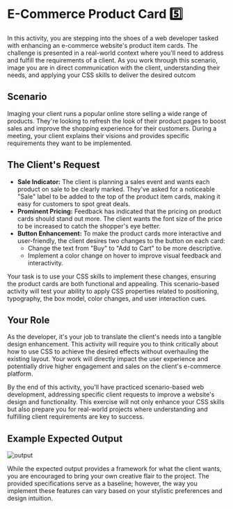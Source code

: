 # E-Commerce Product Card 5️⃣

In this activity, you are stepping into the shoes of a web developer tasked with enhancing an e-commerce website's product item cards. The challenge is presented in a real-world context where you'll need to address and fulfill the requirements of a client. As you work through this scenario, image you are in direct communication with the client, understanding their needs, and applying your CSS skills to deliver the desired outcom

## Scenario

Imaging your client runs a popular online store selling a wide range of products. They're looking to refresh the look of their product pages to boost sales and improve the shopping experience for their customers. During a meeting, your client explains their visions and provides specific requirements they want to be implemented.

## The Client's Request

- **Sale Indicator:** The client is planning a sales event and wants each product on sale to be clearly marked. They've asked for a noticeable "Sale" label to be added to the top of the product item cards, making it easy for customers to spot great deals.
- **Prominent Pricing:** Feedback has indicated that the pricing on product cards should stand out more. The client wants the font size of the price to be increased to catch the shopper's eye better.
- **Button Enhancement:** To make the product cards more interactive and user-friendly, the client desires two changes to the button on each card:
  - Change the text from "Buy" to "Add to Cart" to be more descriptive.
  - Implement a color change on hover to improve visual feedback and interactivity.

Your task is to use your CSS skills to implement these changes, ensuring the product cards are both functional and appealing. This scenario-based activity will test your ability to apply CSS properties related to positioning, typography, the box model, color changes, and user interaction cues.

## Your Role

As the developer, it's your job to translate the client's needs into a tangible design enhancement. This activity will require you to think critically about how to use CSS to achieve the desired effects without overhauling the existing layout. Your work will directly impact the user experience and potentially drive higher engagement and sales on the client's e-commerce platform.

By the end of this activity, you'll have practiced scenario-based web development, addressing specific client requests to improve a website's design and functionality. This exercise will not only enhance your CSS skills but also prepare you for real-world projects where understanding and fulfilling client requirements are key to success.

## Example Expected Output

![output](https://iili.io/JWG3a7j.png)

While the expected output provides a framework for what the client wants, you are encouraged to bring your own creative flair to the project. The provided specifications serve as a baseline; however, the way you implement these features can vary based on your stylistic preferences and design intuition.
